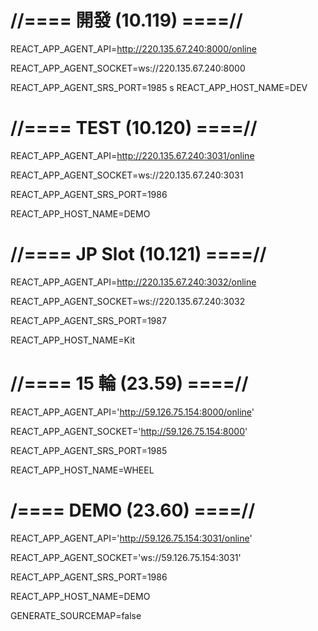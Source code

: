 # //==== 開發 (10.119) ====//
REACT_APP_AGENT_API=http://220.135.67.240:8000/online

REACT_APP_AGENT_SOCKET=ws://220.135.67.240:8000

REACT_APP_AGENT_SRS_PORT=1985
s
REACT_APP_HOST_NAME=DEV

# //==== TEST (10.120) ====//
REACT_APP_AGENT_API=http://220.135.67.240:3031/online

REACT_APP_AGENT_SOCKET=ws://220.135.67.240:3031

REACT_APP_AGENT_SRS_PORT=1986

REACT_APP_HOST_NAME=DEMO

# //==== JP Slot (10.121) ====//
REACT_APP_AGENT_API=http://220.135.67.240:3032/online

REACT_APP_AGENT_SOCKET=ws://220.135.67.240:3032

REACT_APP_AGENT_SRS_PORT=1987

REACT_APP_HOST_NAME=Kit

# //==== 15 輪 (23.59) ====//
REACT_APP_AGENT_API='http://59.126.75.154:8000/online'

REACT_APP_AGENT_SOCKET='http://59.126.75.154:8000'

REACT_APP_AGENT_SRS_PORT=1985

REACT_APP_HOST_NAME=WHEEL

# /==== DEMO (23.60) ====//
REACT_APP_AGENT_API='http://59.126.75.154:3031/online'

REACT_APP_AGENT_SOCKET='ws://59.126.75.154:3031'

REACT_APP_AGENT_SRS_PORT=1986

REACT_APP_HOST_NAME=DEMO



GENERATE_SOURCEMAP=false
